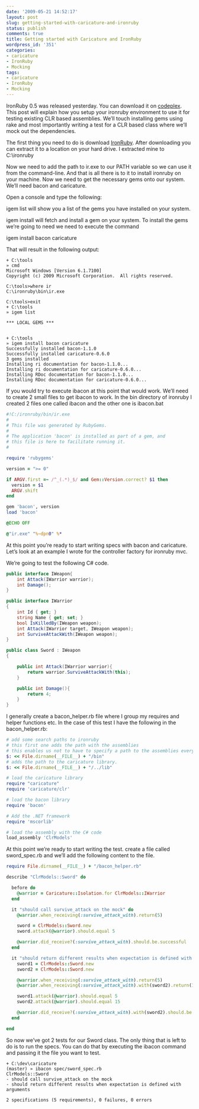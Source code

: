 ```yaml
---
date: '2009-05-21 14:52:17'
layout: post
slug: getting-started-with-caricature-and-ironruby
status: publish
comments: true
title: Getting started with Caricature and IronRuby
wordpress_id: '351'
categories:
- caricature
- IronRuby
- Mocking
tags:
- caricature
- IronRuby
- Mocking
---
```


IronRuby 0.5 was released yesterday. You can download it on [codeplex](http://ironruby.codeplex.com/Release/ProjectReleases.aspx?ReleaseId=25902#DownloadId=68919). This post will explain how you setup your ironruby environment to use it for testing existing CLR based assemblies. We’ll touch installing gems using rake and most importantly writing a test for a CLR based class where we’ll mock out the dependencies.

 

The first thing you need to do is download [IronRuby](http://ironruby.codeplex.com/Release/ProjectReleases.aspx?ReleaseId=25902#DownloadId=68919). After downloading you can extract it to a location on your hard drive. I extracted mine to C:\ironruby

 

Now we need to add the path to ir.exe to our PATH variable so we can use it from the command-line. And that is all there is to it to install ironruby on your machine. Now we need to get the necessary gems onto our system. We’ll need bacon and caricature.

 

Open a console and type the following:

 

igem list will show you a list of the gems you have installed on your system.

 

igem install will fetch and install a gem on your system. To install the gems we’re going to need we need to execute the command

 

igem install bacon caricature

 

That will result in the following output:

 
    
    
    
    + C:\tools
    » cmd
    Microsoft Windows [Version 6.1.7100]
    Copyright (c) 2009 Microsoft Corporation.  All rights reserved.
    
    C:\tools>where ir
    C:\ironruby\bin\ir.exe
    
    C:\tools>exit
    + C:\tools
    » igem list
    
    *** LOCAL GEMS ***
    
    
    + C:\tools
    » igem install bacon caricature
    Successfully installed bacon-1.1.0
    Successfully installed caricature-0.6.0
    3 gems installed
    Installing ri documentation for bacon-1.1.0...
    Installing ri documentation for caricature-0.6.0...
    Installing RDoc documentation for bacon-1.1.0...
    Installing RDoc documentation for caricature-0.6.0...
    
If you would try to execute ibacon at this point that would work. We’ll need to create 2 small files to get ibacon to work. In the bin directory of ironruby I created 2 files one called ibacon and the other one is ibacon.bat 
    
```ruby ibacon
#!C:/ironruby/bin/ir.exe
#
# This file was generated by RubyGems.
#
# The application 'bacon' is installed as part of a gem, and
# this file is here to facilitate running it.
#

require 'rubygems'

version = ">= 0"

if ARGV.first =~ /^_(.*)_$/ and Gem::Version.correct? $1 then
  version = $1
  ARGV.shift
end

gem 'bacon', version
load 'bacon'
```

``` bat ibacon.bat
@ECHO OFF

@"ir.exe" "%~dpn0" %*
```    
    
At this point you’re ready to start writing specs with bacon and caricature. Let’s look at an example I wrote for the controller factory for ironruby mvc.

We’re going to test the following C# code.

``` csharp Models.cs    
public interface IWeapon{
    int Attack(IWarrior warrior);
    int Damage();
}

public interface IWarrior
{
    int Id { get; }    
    string Name { get; set; }
    bool IsKilledBy(IWeapon weapon);
    int Attack(IWarrior target, IWeapon weapon);
    int SurviveAttackWith(IWeapon weapon);
}

public class Sword : IWeapon
{

    public int Attack(IWarrior warrior){
        return warrior.SurviveAttackWith(this);
    }

    public int Damage(){
        return 4;
    }
}
```

I generally create a bacon_helper.rb file where I group my requires and helper functions etc. In the case of this test I have the following in the bacon_helper.rb:


``` ruby bacon_helper.rb
# add some search paths to ironruby
# this first one adds the path with the assemblies
# this enables us not to have to specify a path to the assemblies everywhere.
$: << File.dirname(__FILE__) + "/bin"
# adds the path to the caricature library.
$: << File.dirname(__FILE__) + "/../lib"

# load the caricature library
require "caricature"
require 'caricature/clr'

# load the bacon library
require 'bacon'

# Add the .NET framework
require 'mscorlib'

# load the assembly with the C# code
load_assembly 'ClrModels'
```    

At this point we’re ready to start writing the test. create a file called sword_spec.rb and we’ll add the following content to the file.

``` ruby swordspec.rb    
require File.dirname(__FILE__) + "/bacon_helper.rb"

describe "ClrModels::Sword" do

  before do
    @warrior = Caricature::Isolation.for ClrModels::IWarrior
  end

  it "should call survive_attack on the mock" do
    @warrior.when_receiving(:survive_attack_with).return(5)

    sword = ClrModels::Sword.new
    sword.attack(@warrior).should.equal 5

    @warrior.did_receive?(:survive_attack_with).should.be.successful
  end

  it "should return different results when expectation is defined with arguments" do
    sword1 = ClrModels::Sword.new
    sword2 = ClrModels::Sword.new

    @warrior.when_receiving(:survive_attack_with).return(5)
    @warrior.when_receiving(:survive_attack_with).with(sword2).return(15)

    sword1.attack(@warrior).should.equal 5
    sword2.attack(@warrior).should.equal 15

    @warrior.did_receive?(:survive_attack_with).with(sword2).should.be.successful
  end

end
```

So now we’ve got 2 tests for our Sword class. The only thing that is left to do is to run the specs. You can do that by executing the ibacon command and passing it the file you want to test.
    
    + C:\dev\caricature
    (master) » ibacon spec/sword_spec.rb
    ClrModels::Sword
    - should call survive_attack on the mock
    - should return different results when expectation is defined with arguments
    
    2 specifications (5 requirements), 0 failures, 0 errors
    
    